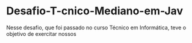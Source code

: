 # Desafio-T-cnico-Mediano-em-Jav
Nesse desafio, que foi passado no curso Técnico em Informática, teve o objetivo de exercitar nossos
